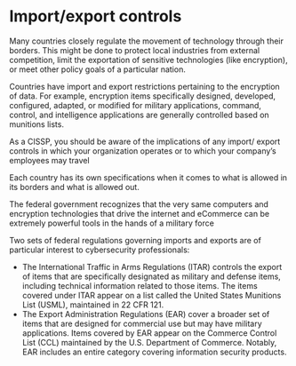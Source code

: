# Import/export controls

Many countries closely regulate the movement of technology through their borders. This might be done to protect local industries from external competition, limit the exportation of sensitive technologies (like encryption), or meet other policy goals of a particular nation.&#x20;

Countries have import and export restrictions pertaining to the encryption of data. For example, encryption items specifically designed, developed, configured, adapted, or modified for military applications, command, control, and intelligence applications are generally controlled based on munitions lists.

As a CISSP, you should be aware of the implications of any import/ export controls in which your organization operates or to which your company’s employees may travel

Each country has its own specifications when it comes to what is allowed in its borders and what is allowed out.&#x20;

The federal government recognizes that the very same computers and encryption technologies that drive the internet and eCommerce can be extremely powerful tools in the hands of a military force

Two sets of federal regulations governing imports and exports are of particular interest to cybersecurity professionals:&#x20;

* The International Traffic in Arms Regulations (ITAR) controls the export of items that are specifically designated as military and defense items, including technical information related to those items. The items covered under ITAR appear on a list called the United States Munitions List (USML), maintained in 22 CFR 121.&#x20;
* The Export Administration Regulations (EAR) cover a broader set of items that are designed for commercial use but may have military applications. Items covered by EAR appear on the Commerce Control List (CCL) maintained by the U.S. Department of Commerce. Notably, EAR includes an entire category covering information security products.



